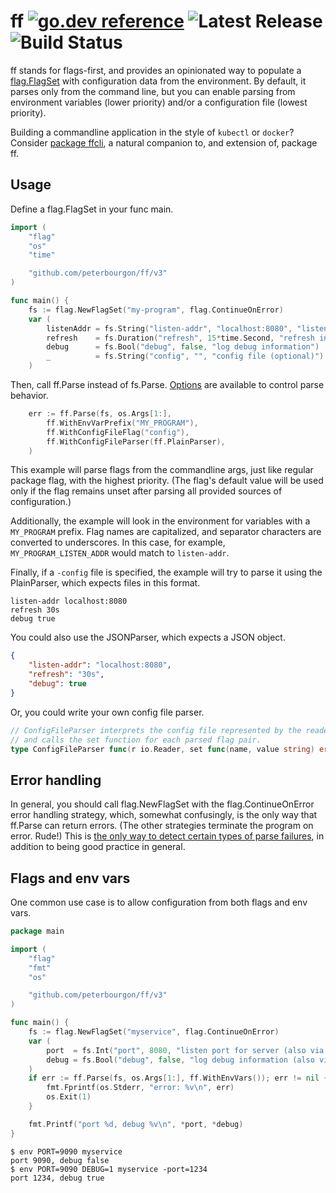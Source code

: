 # ff [![go.dev reference](https://img.shields.io/badge/go.dev-reference-007d9c?logo=go&logoColor=white&style=flat-square)](https://pkg.go.dev/github.com/peterbourgon/ff/v3) ![Latest Release](https://img.shields.io/github/v/release/peterbourgon/ff?style=flat-square) ![Build Status](https://github.com/peterbourgon/ff/actions/workflows/test.yml/badge.svg?branch=main)

ff stands for flags-first, and provides an opinionated way to populate a
[flag.FlagSet](https://golang.org/pkg/flag#FlagSet) with configuration data from
the environment. By default, it parses only from the command line, but you can
enable parsing from environment variables (lower priority) and/or a
configuration file (lowest priority).

Building a commandline application in the style of `kubectl` or `docker`?
Consider [package ffcli](https://pkg.go.dev/github.com/peterbourgon/ff/v3/ffcli),
a natural companion to, and extension of, package ff.

## Usage

Define a flag.FlagSet in your func main.

```go
import (
	"flag"
	"os"
	"time"

	"github.com/peterbourgon/ff/v3"
)

func main() {
	fs := flag.NewFlagSet("my-program", flag.ContinueOnError)
	var (
		listenAddr = fs.String("listen-addr", "localhost:8080", "listen address")
		refresh    = fs.Duration("refresh", 15*time.Second, "refresh interval")
		debug      = fs.Bool("debug", false, "log debug information")
		_          = fs.String("config", "", "config file (optional)")
	)
```

Then, call ff.Parse instead of fs.Parse.
[Options](https://pkg.go.dev/github.com/peterbourgon/ff/v3#Option)
are available to control parse behavior.

```go
	err := ff.Parse(fs, os.Args[1:],
		ff.WithEnvVarPrefix("MY_PROGRAM"),
		ff.WithConfigFileFlag("config"),
		ff.WithConfigFileParser(ff.PlainParser),
	)
```

This example will parse flags from the commandline args, just like regular
package flag, with the highest priority. (The flag's default value will be used
only if the flag remains unset after parsing all provided sources of
configuration.)

Additionally, the example will look in the environment for variables with a
`MY_PROGRAM` prefix. Flag names are capitalized, and separator characters are
converted to underscores. In this case, for example, `MY_PROGRAM_LISTEN_ADDR`
would match to `listen-addr`.

Finally, if a `-config` file is specified, the example will try to parse it
using the PlainParser, which expects files in this format.


```
listen-addr localhost:8080
refresh 30s
debug true
```

You could also use the JSONParser, which expects a JSON object.

```json
{
	"listen-addr": "localhost:8080",
	"refresh": "30s",
	"debug": true
}
```

Or, you could write your own config file parser.

```go
// ConfigFileParser interprets the config file represented by the reader
// and calls the set function for each parsed flag pair.
type ConfigFileParser func(r io.Reader, set func(name, value string) error) error
```

## Error handling

In general, you should call flag.NewFlagSet with the flag.ContinueOnError error 
handling strategy, which, somewhat confusingly, is the only way that ff.Parse can
return errors. (The other strategies terminate the program on error. Rude!) This 
is [the only way to detect certain types of parse failures][90], in addition to 
being good practice in general.

[90]: https://github.com/peterbourgon/ff/issues/90

## Flags and env vars

One common use case is to allow configuration from both flags and env vars.

```go
package main

import (
	"flag"
	"fmt"
	"os"

	"github.com/peterbourgon/ff/v3"
)

func main() {
	fs := flag.NewFlagSet("myservice", flag.ContinueOnError)
	var (
		port  = fs.Int("port", 8080, "listen port for server (also via PORT)")
		debug = fs.Bool("debug", false, "log debug information (also via DEBUG)")
	)
	if err := ff.Parse(fs, os.Args[1:], ff.WithEnvVars()); err != nil {
		fmt.Fprintf(os.Stderr, "error: %v\n", err)
		os.Exit(1)
	}

	fmt.Printf("port %d, debug %v\n", *port, *debug)
}
```

```
$ env PORT=9090 myservice
port 9090, debug false
$ env PORT=9090 DEBUG=1 myservice -port=1234
port 1234, debug true
```
